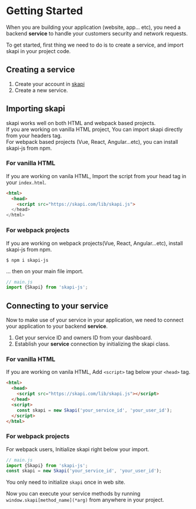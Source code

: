 # Getting Started

When you are building your application (website, app... etc),
you need a backend **service** to handle your customers security and network requests.

To get started, first thing we need to do is to create a service, and import skapi in your project code.

## Creating a service

1. Create your account in [skapi](https://skapi.com)
2. Create a new service.
   
## Importing skapi

skapi works well on both HTML and webpack based projects.<br>
If you are working on vanilla HTML project, You can import skapi directly from your headers tag.<br>
For webpack based projects (Vue, React, Angular...etc), you can install skapi-js from npm.<br>

### For vanilla HTML

If you are working on vanila HTML, Import the script from your head tag in your `index.html`.
``` html
<html>
  <head>
    <script src="https://skapi.com/lib/skapi.js">
  </head>
</html>
```

### For webpack projects

If you are working on webpack projects(Vue, React, Angular...etc), install skapi-js from npm.
```
$ npm i skapi-js
```
... then on your main file import.
``` js
// main.js
import {Skapi} from 'skapi-js';
```

## Connecting to your service

Now to make use of your service in your application, we need to connect your application to your backend **service**.

1. Get your service ID and owners ID from your dashboard.
2. Establish your **service** connection by initializing the skapi class.

### For vanilla HTML

If you are working on vanila HTML, Add `<script>` tag below your `<head>` tag.

``` html
<html>
  <head>
    <script src="https://skapi.com/lib/skapi.js"></script>
  </head>
  <script>
    const skapi = new Skapi('your_service_id', 'your_user_id');
  </script>
</html>
```

### For webpack projects
For webpack users, Initialize skapi right below your import.
``` js
// main.js
import {Skapi} from 'skapi-js';
const skapi = new Skapi('your_service_id', 'your_user_id');
```

You only need to initialize `skapi` once in web site.

Now you can execute your service methods by running `window.skapi[method_name](*arg)` from anywhere in your project.